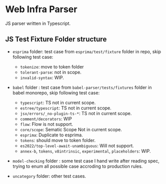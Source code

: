 # Web Infra Parser
JS parser written in Typescript.

## JS Test Fixture Folder structure
- `esprima` folder: test case from `esprima/test/fixture` folder in repo, skip following test case:
    - `tokenize`: move to token folder
    - `tolerant-parse`: not in scope.
    - `invalid-syntax`: WIP.

- `babel` folder : test case from `babel-parser/tests/fixtures` folder in babel monorepo, skip following test case:
    - `typescript`: TS not in current scope.
    - `estree/typescript`: TS not in current scope.
    - `jsx/errors/_no-plugin-ts-*`: TS not in current scope.
    - `comment/decorators`: WIP
    - `flow`: Flow is not support.
    - `core/scope`: Sematic Scope Not in current scope.
    - `esprima`: Duplicate to esprima.
    - `tokens`: should move to token folder.
    - `es2022/top-level-await-unambiguous`: Will not support.
    - `annex-b`, `tokens`, `v8intrinsic`, `experimental`, `placeholders`: WIP.
- `model-checking` folder : some test case I hand write after reading spec, trying to enum all possible case accroding to production rules.
- `uncategory` folder: other test cases.